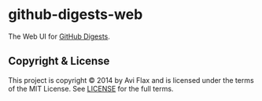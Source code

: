 # github-digests-web

The Web UI for [GitHub Digests](https://github.com/aviflax/github-digests).

## Copyright & License

This project is copyright © 2014 by Avi Flax and is licensed under the terms of the MIT License. See [LICENSE](LICENSE) for the full terms.
